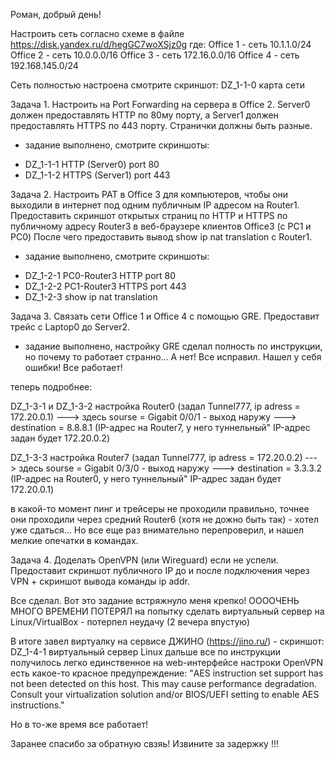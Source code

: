 Роман, добрый день!

Настроить сеть согласно схеме в файле
https://disk.yandex.ru/d/hegGC7woXSjz0g где:
Office 1 - cеть 10.1.1.0/24
Office 2 - cеть 10.0.0.0/16
Office 3 - cеть 172.16.0.0/16
Office 4 - cеть 192.168.145.0/24

Сеть полностью настроена
смотрите скриншот: DZ_1-1-0 карта сети

Задача 1.
Настроить на Port Forwarding на сервера в Office 2. Server0 должен предоставлять HTTP по 80му порту, а Server1 должен предоставлять HTTPS по 443 порту. Странички должны быть разные.

- задание выполнено, смотрите скриншоты:
* DZ_1-1-1 HTTP (Server0) port 80
* DZ_1-1-2 HTTPS (Server1) port 443

Задача 2. Настроить PAT в Office 3 для компьютеров, чтобы они выходили в интернет под одним публичным IP адресом на Router1.
Предоставить скриншот открытых страниц по HTTP и HTTPS по публичному адресу Router3 в веб-браузере клиентов Office3 (с РС1 и РС0)
После чего предоставить вывод show ip nat translation c Router1.

- задание выполнено, смотрите скриншоты:
* DZ_1-2-1 PC0-Router3 HTTP port 80
* DZ_1-2-2 PC1-Router3 HTTPS port 443
* DZ_1-2-3 show ip nat translation

Задача 3. Связать сети Office 1 и Office 4 с помощью GRE. Предоставит трейс с Laptop0 до Server2.

- задание выполнено, настройку GRE сделал полность по инструкции, но почему то работает странно...
А нет! Все исправил. Нашел у себя ошибки! Все работает!

теперь подробнее:

DZ_1-3-1 и DZ_1-3-2 настройка Router0 (задал Tunnel777, ip adress = 172.20.0.1)
---> здесь sourse = Gigabit 0/0/1 - выход наружу
---> destination = 8.8.8.1 (IP-адрес на Router7, у него туннельный" IP-адрес задан будет 172.20.0.2)

DZ_1-3-3 настройка Router7 (задал Tunnel777, ip adress = 172.20.0.2)
---> здесь sourse = Gigabit 0/3/0 - выход наружу
---> destination = 3.3.3.2 (IP-адрес на Router0, у него туннельный" IP-адрес задан будет 172.20.0.1)

в какой-то момент пинг и трейсеры не проходили правильно, точнее они проходили через средний Router6 (хотя не дожно быть так) - хотел уже сдаться... Но все еще раз внимательно перепроверил, и нашел мелкие опечатки в командах.

Задача 4. Доделать OpenVPN (или Wireguard) если не успели. Предоставит скриншот публичного IP до и после подключения через VPN + скриншот вывода команды ip addr.

Все сделал. Вот это задание встряжнуло меня крепко! 
ООООЧЕНЬ МНОГО ВРЕМЕНИ ПОТЕРЯЛ на попытку сделать виртуальный сервер на Linux/VirtualBox - потерпел неудачу (2 вечера впустую)

В итоге завел виртуалку на сервисе ДЖИНО (https://jino.ru/) - скриншот: DZ_1-4-1 виртуальный сервер Linux
дальше все по инструкции получилось легко
единственное на web-интерфейсе настроки OpenVPN есть какое-то красное предупреждение:
"AES instruction set support has not been detected on this host. This may cause performance degradation. Consult your virtualization solution and/or BIOS/UEFI setting to enable AES instructions."

Но в то-же время все работает!

Заранее спасибо за обратную свзяь!
Извините за задержку !!!